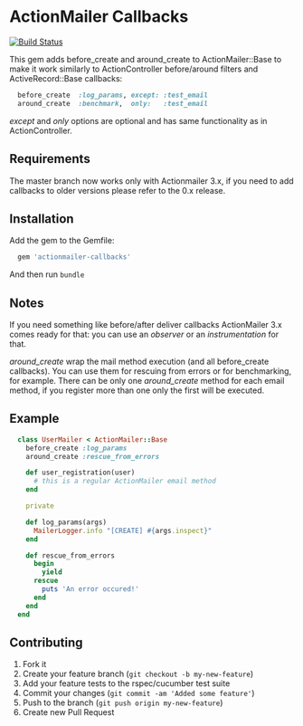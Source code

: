 # ActionMailer Callbacks

[![Build Status](https://secure.travis-ci.org/spaghetticode/actionmailer-callbacks.png)](http://travis-ci.org/spaghetticode/actionmailer-callbacks)

This gem adds before_create and around_create to ActionMailer::Base to make it
work similarly to ActionController before/around filters and ActiveRecord::Base
callbacks:

```ruby
  before_create  :log_params, except: :test_email
  around_create  :benchmark,  only:   :test_email
```

*except* and *only* options are optional and has same functionality as in
ActionController.


## Requirements

The master branch now works only with Actionmailer 3.x, if you need to add
callbacks to older versions please refer to the 0.x release.


## Installation

Add the gem to the Gemfile:

```ruby
  gem 'actionmailer-callbacks'
```

And then run ```bundle```


## Notes

If you need something like before/after deliver callbacks ActionMailer 3.x comes
ready for that: you can use an *observer* or an *instrumentation* for that.

*around_create* wrap the mail method execution (and all before_create callbacks).
You can use them for rescuing from errors or for benchmarking, for example.
There can be only one *around_create* method for each email method, if you
register more than one only the first will be executed.


## Example

```ruby
  class UserMailer < ActionMailer::Base
    before_create :log_params
    around_create :rescue_from_errors

    def user_registration(user)
      # this is a regular ActionMailer email method
    end

    private

    def log_params(args)
      MailerLogger.info "[CREATE] #{args.inspect}"
    end

    def rescue_from_errors
      begin
        yield
      rescue
        puts 'An error occured!'
      end
    end
  end
```


## Contributing

1. Fork it
2. Create your feature branch (`git checkout -b my-new-feature`)
3. Add your feature tests to the rspec/cucumber test suite
4. Commit your changes (`git commit -am 'Added some feature'`)
5. Push to the branch (`git push origin my-new-feature`)
6. Create new Pull Request
